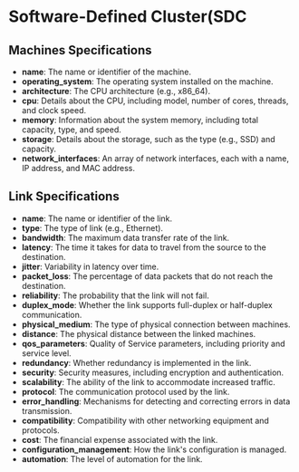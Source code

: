 # Software-Defined Cluster(SDC

## Machines Specifications
- **name**: The name or identifier of the machine.
- **operating_system**: The operating system installed on the machine.
- **architecture**: The CPU architecture (e.g., x86_64).
- **cpu**: Details about the CPU, including model, number of cores, threads, and clock speed.
- **memory**: Information about the system memory, including total capacity, type, and speed.
- **storage**: Details about the storage, such as the type (e.g., SSD) and capacity.
- **network_interfaces**: An array of network interfaces, each with a name, IP address, and MAC address.

## Link Specifications
- **name**: The name or identifier of the link.
- **type**: The type of link (e.g., Ethernet).
- **bandwidth**: The maximum data transfer rate of the link.
- **latency**: The time it takes for data to travel from the source to the destination.
- **jitter**: Variability in latency over time.
- **packet_loss**: The percentage of data packets that do not reach the destination.
- **reliability**: The probability that the link will not fail.
- **duplex_mode**: Whether the link supports full-duplex or half-duplex communication.
- **physical_medium**: The type of physical connection between machines.
- **distance**: The physical distance between the linked machines.
- **qos_parameters**: Quality of Service parameters, including priority and service level.
- **redundancy**: Whether redundancy is implemented in the link.
- **security**: Security measures, including encryption and authentication.
- **scalability**: The ability of the link to accommodate increased traffic.
- **protocol**: The communication protocol used by the link.
- **error_handling**: Mechanisms for detecting and correcting errors in data transmission.
- **compatibility**: Compatibility with other networking equipment and protocols.
- **cost**: The financial expense associated with the link.
- **configuration_management**: How the link's configuration is managed.
- **automation**: The level of automation for the link.
